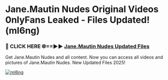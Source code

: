 # Jane.Mautin Nudes Original Videos 0nlyFans Leaked - Files Updated! (ml6ng)

<h3>🔴 CLICK HERE 🌐==►► <a href="https://tinyurl.com/y5r63du9" rel="nofollow">Jane.Mautin Nudes Updated Files</a></h3>

Get Jane.Mautin Nudes and all content. Now you can access all videos and pictures of Jane.Mautin Nudes. New Updated Files 2025!

[![ml6ng](https://i.imgur.com/UVo9nyh.gif)](https://tinyurl.com/y5r63du9)
